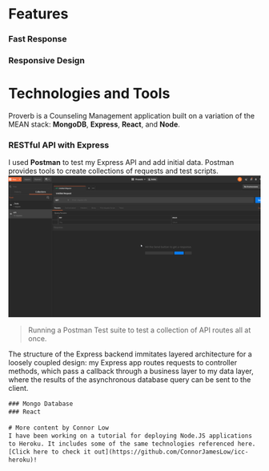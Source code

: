 # Features
### Fast Response
### Responsive Design

# Technologies and Tools
Proverb is a Counseling Management application built on a variation of the MEAN stack: **MongoDB**, **Express**, **React**, and **Node**.
### RESTful API with Express
I used **Postman** to test my Express API and add initial data. Postman provides tools to create collections of requests and test scripts.
![Api Collection Runner](img/api_test_suite.gif)
> Running a Postman Test suite to test a collection of API routes all at once.  

The structure of the Express backend immitates layered architecture for a loosely coupled design: my Express app routes requests to controller methods, which pass a callback through a business layer to my data layer, where the results of the asynchronous database query can be sent to the client. 
```
### Mongo Database
### React

# More content by Connor Low
I have been working on a tutorial for deploying Node.JS applications to Heroku. It includes some of the same technologies referenced here. [Click here to check it out](https://github.com/ConnorJamesLow/icc-heroku)!